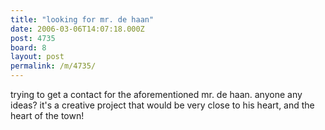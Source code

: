 ```yaml
---
title: "looking for mr. de haan"
date: 2006-03-06T14:07:18.000Z
post: 4735
board: 8
layout: post
permalink: /m/4735/
---
```

trying to get a contact for the aforementioned mr. de haan. anyone any ideas? it's a creative project that would be very close to his heart, and the heart of the town!
